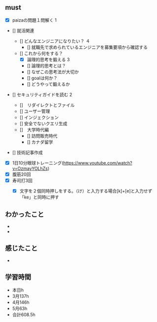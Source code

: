 

## must
- [x] paizaの問題１問解く  1
- [] 就活関連  
  - [] どんなエンジニアになりたい？   ４
    - [] 就職先で求められているエンジニアを募集要項から確認する 
  - [] これから何をする？
    - [x] 論理的思考を鍛える 3
    - [] 論理的思考とは？
    - [] なぜこの思考法が大切か
    - [] goalは何か？
    - [] どうやって鍛えるか
- [] セキュリティガイドを読む  2
  - []　リダイレクトとファイル
  - [] ユーザー管理
  - [] インジェクション
  - [] 安全でないクエリ生成
  - []　大学時代編
     - [] 訪問販売時代
     - [] カナダ留学

- [] 技術記事作成      
- [x] 1日10分眼球トレーニング(https://www.youtube.com/watch?v=OzmayYOLhZs)
- [x] 腹筋20回
- [x] 寿司打3回
  - [x] 文字を２個同時押しをする。（け）と入力する場合[k]+[e]と入力せず「ke」と同時に押す



## わかったこと
-
-




## 感じたこと
- 


## 学習時間
  - 本日h
  - 3月137h
  - 4月146h
  - 5月63h
  - 合計608.5h
    
